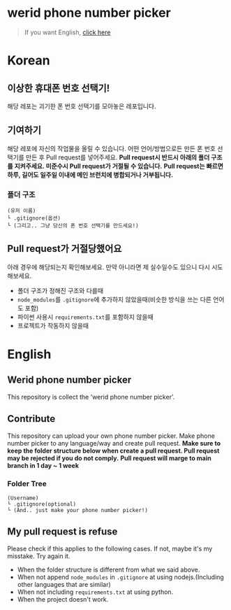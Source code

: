 # werid phone number picker

> If you want English, [click here](#English)
# Korean
## 이상한 휴대폰 번호 선택기!
해당 레포는 괴기한 폰 번호 선택기를 모아놓은 레포입니다.

## 기여하기
해당 레포에 자신의 작업물을 올릴 수 있습니다.
어떤 언어/방법으로든 만든 폰 번호 선택기를 만든 후 Pull request를 넣어주세요.
**Pull request시 반드시 아래의 폴더 구조를 지켜주세요. 미준수시 Pull request가 거절될 수 있습니다.**
**Pull request는 빠르면 하루, 길어도 일주일 이내에 메인 브런치에 병합되거나 거부됩니다.**

### 폴더 구조
```
(유저 이름)
└ .gitignore(옵션)
└ (그리고.. 그냥 당신의 폰 번호 선택기를 만드세요!)
```

## Pull request가 거절당했어요
아래 경우에 해당되는지 확인해보세요.
만약 아니라면 제 실수일수도 있으니 다시 시도해보세요.
* 폴더 구조가 정해진 구조와 다를때
* `node_modules`를 `.gitignore`에 추가하지 않았을때(비슷한 방식을 쓰는 다른 언어도 포함)
* 파이썬 사용시 `requirements.txt`를 포함하지 않을때
* 프로젝트가 작동하지 않을때


# English
## Werid phone number picker
This repository is collect the 'werid phone number picker'.

## Contribute
This repository can upload your own phone number picker.
Make phone number picker to any language/way and create pull request.
**Make sure to keep the folder structure below when create a pull request. Pull request may be rejected if you do not comply.**
**Pull request will marge to main branch in 1 day ~ 1 week**

### Folder Tree
```
(Username)
└ .gitignore(optional)
└ (And.. just make your phone number picker!)
```

## My pull request is refuse
Please check if this applies to the following cases.
If not, maybe it's my misstake. Try again it.
* When the folder structure is different from what we said above.
* When not append `node_modules` in `.gitignore` at using nodejs.(Including other languages that are similar)
* When not including `requirements.txt` at using python.
* When the project doesn't work.